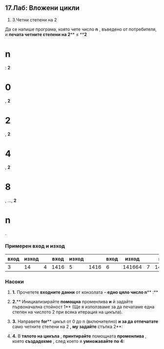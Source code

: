 ﻿## 17.Лаб: Вложени цикли


1. 3.Четни степени на 2

Да се напише програма, която чете число **n** , въведено от потребителя, и **печата четните степени на 2**** ≤ ****2**

# n
: **2**
# 0
, **2**
# 2
, **2**
# 4
, **2**
# 8
, …, **2**
# n
.
### Примерен вход и изход

| **вход** | **изход** |   | **вход** | **изход** |   | **вход** | **изход** |   | **вход** | **изход** |   | **вход** | **изход** |
| --- | --- | --- | --- | --- | --- | --- | --- | --- | --- | --- | --- | --- | --- |
| 3 | 14 | 4 | 1416 | 5 | 1416 | 6 | 141664 | 7 | 141664 |

### Насоки

1. **1.** Прочетете **входните данни** от конзолата – **едно цяло число n**** :**

2. **2.**** Инициализирайте **помощна** променлива **и** й задайте първоначална стойност 1** (Ще я използваме за да печатаме една степен на числото 2 при всяка итерация на цикъла).

3. **3.** Направете **for**** цикъл от 0 до n (включително) **и за да отпечатате** само четните степени на 2 **, му задайте** стъпка 2**:

4. **4.** В **тялото на цикъла** , **принтирайте** помощната **променлива** , която **създадохме** , след което я **умножавайте по 4:**


